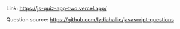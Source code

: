 Link: https://js-quiz-app-two.vercel.app/

Question source: https://github.com/lydiahallie/javascript-questions
